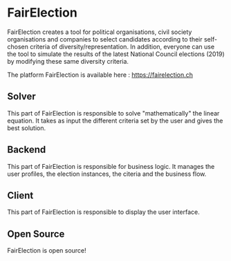 # FairElection
FairElection creates a tool for political organisations, civil society organisations and companies to select candidates according to their self-chosen criteria of diversity/representation. In addition, everyone can use the tool to simulate the results of the latest National Council elections (2019) by modifying these same diversity criteria.

The platform FairElection is available here : https://fairelection.ch

## Solver

This part of FairElection is responsible to solve "mathematically" the linear equation. It takes as input the different criteria set by the user and gives the best solution.

## Backend

This part of FairElection is responsible for business logic. It manages the user profiles, the election instances, the citeria and the business flow.

## Client

This part of FairElection is responsible to display the user interface.

## Open Source

FairElection is open source!
